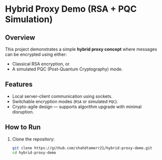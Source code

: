 # Hybrid Proxy Demo (RSA + PQC Simulation)

## Overview
This project demonstrates a simple **hybrid proxy concept** where messages can be encrypted using either:
- Classical RSA encryption, or
- A simulated PQC (Post-Quantum Cryptography) mode.

## Features
- Local server-client communication using sockets.
- Switchable encryption modes (`RSA` or simulated `PQC`).
- Crypto-agile design — supports algorithm upgrade with minimal disruption.

## How to Run
1. Clone the repository:
   ```bash
   git clone https://github.com/shahdtamerr21/hybrid-proxy-demo.git
   cd hybrid-proxy-demo
